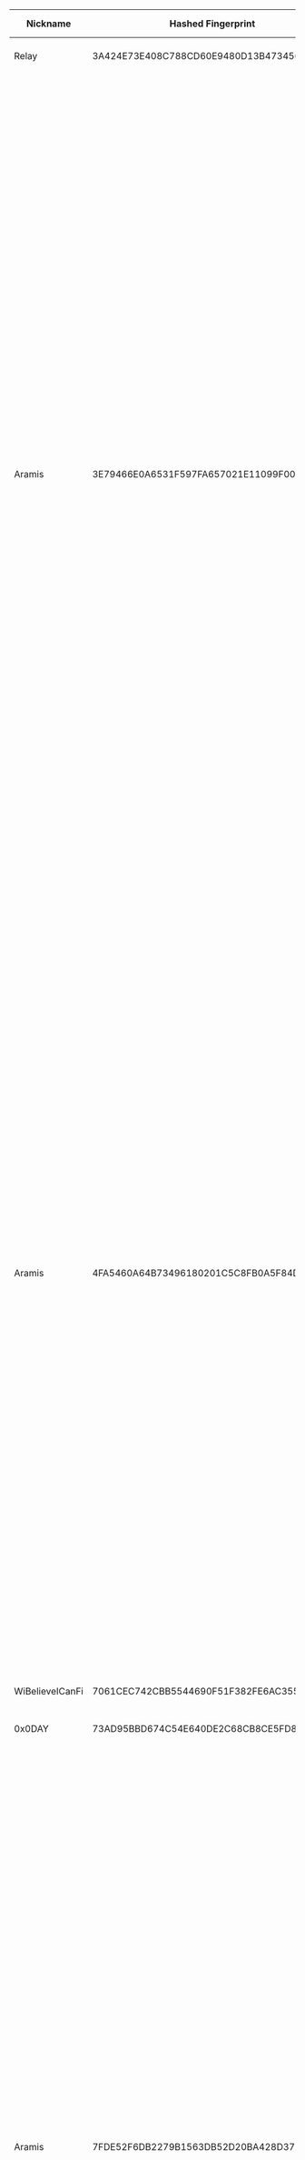 | Nickname |  Hashed Fingerprint	| Or Addresses | Contact | Running | Flags | Last Seen | First Seen | Last Restarted | Advertised Bandwidth | Platform | Version | Version Status | Recommended Version | Verified hostnames | Exit policy |
|---|---|---|---|---|---|---|---|---|---|---|---|---|---|---|---|
|Relay | 3A424E73E408C788CD60E9480D13B473456E3170 | ["45.76.58.151:9001","[2001:19f0:6402:776:5400:5ff:fea6:edb9]:9001"] | N/A | true | Running, V2Dir, Valid | 2025-09-25 10:00:00 | 2025-09-25 03:00:00 | 2025-09-25 02:28:34 | 0 | Tor 0.4.8.18 on Linux | 0.4.8.18 | recommended | true | N/A | ["reject *:*"]|
|Aramis | 3E79466E0A6531F597FA657021E11099F000D736 | ["45.80.158.53:9200","[2a12:a800:2:1:45:80:158:53]:9200"] | email:torix[]protonmail.com url:https://torix-relays.org proof:uri-rsa hoster:RDP ciissversion:2 | true | Exit, Running, V2Dir, Valid | 2025-09-25 10:00:00 | 2025-09-25 04:00:00 | 2025-09-25 03:01:49 | 0 | Tor 0.4.8.18 on Linux | 0.4.8.18 | recommended | true | N/A | ["reject 0.0.0.0/8:*","reject 169.254.0.0/16:*","reject 127.0.0.0/8:*","reject 192.168.0.0/16:*","reject 10.0.0.0/8:*","reject 172.16.0.0/12:*","reject 45.80.158.53:*","accept *:43","accept *:53","accept *:79-81","accept *:194","accept *:220","accept *:389","accept *:443","accept *:465","accept *:531","accept *:543-544","accept *:554","accept *:563","accept *:587","accept *:636","accept *:706","accept *:853","accept *:873","accept *:902-904","accept *:981","accept *:989-995","accept *:1194","accept *:1220","accept *:1293","accept *:1500","accept *:1533","accept *:1677","accept *:1723","accept *:1755","accept *:1863","accept *:2082","accept *:2083","accept *:2086-2087","accept *:2095-2096","accept *:2102-2104","accept *:3128","accept *:3690","accept *:4321","accept *:4643","accept *:5050","accept *:5190","accept *:5222-5223","accept *:5228","accept *:5900","accept *:6660-6669","accept *:6679","accept *:6697","accept *:8000","accept *:8008","accept *:8074","accept *:8080","accept *:8082","accept *:8087-8088","accept *:8332-8333","accept *:8443","accept *:8888","accept *:9418","accept *:9999","accept *:10000","accept *:11371","accept *:19294","accept *:19638","accept *:50002","accept *:64738","reject *:*"]|
|Aramis | 4FA5460A64B73496180201C5C8FB0A5F84D0FD04 | ["45.80.158.53:9000","[2a12:a800:2:1:45:80:158:53]:9000"] | email:torix[]protonmail.com url:https://torix-relays.org proof:uri-rsa hoster:RDP ciissversion:2 | true | Exit, Running, V2Dir, Valid | 2025-09-25 10:00:00 | 2025-09-25 04:00:00 | 2025-09-25 03:01:35 | 0 | Tor 0.4.8.18 on Linux | 0.4.8.18 | recommended | true | N/A | ["reject 0.0.0.0/8:*","reject 169.254.0.0/16:*","reject 127.0.0.0/8:*","reject 192.168.0.0/16:*","reject 10.0.0.0/8:*","reject 172.16.0.0/12:*","reject 45.80.158.53:*","accept *:43","accept *:53","accept *:79-81","accept *:194","accept *:220","accept *:389","accept *:443","accept *:465","accept *:531","accept *:543-544","accept *:554","accept *:563","accept *:587","accept *:636","accept *:706","accept *:853","accept *:873","accept *:902-904","accept *:981","accept *:989-995","accept *:1194","accept *:1220","accept *:1293","accept *:1500","accept *:1533","accept *:1677","accept *:1723","accept *:1755","accept *:1863","accept *:2082","accept *:2083","accept *:2086-2087","accept *:2095-2096","accept *:2102-2104","accept *:3128","accept *:3690","accept *:4321","accept *:4643","accept *:5050","accept *:5190","accept *:5222-5223","accept *:5228","accept *:5900","accept *:6660-6669","accept *:6679","accept *:6697","accept *:8000","accept *:8008","accept *:8074","accept *:8080","accept *:8082","accept *:8087-8088","accept *:8332-8333","accept *:8443","accept *:8888","accept *:9418","accept *:9999","accept *:10000","accept *:11371","accept *:19294","accept *:19638","accept *:50002","accept *:64738","reject *:*"]|
|WiBelieveICanFi | 7061CEC742CBB5544690F51F382FE6AC355279FA | ["172.236.227.43:9001","[2a01:7e03::2000:18ff:fedd:b910]:9001"] | Jacob Todd <jacobtawd AT g mail DOT com> | true | Running, Valid | 2025-09-25 10:00:00 | 2025-09-25 04:00:00 | 2025-09-25 03:53:29 | 0 | Tor 0.4.8.10 on Linux | 0.4.8.10 | recommended | true | ["172-236-227-43.ip.linodeusercontent.com"] | ["reject *:*"]|
|0x0DAY | 73AD95BBD674C54E640DE2C68CB8CE5FD84911FD | ["89.223.91.58:443","[2a03:90c0:d2::1d9]:443"] | N/A | true | Running, V2Dir, Valid | 2025-09-25 10:00:00 | 2025-09-25 06:00:00 | 2025-09-25 05:20:40 | 0 | Tor 0.4.8.18 on Linux | 0.4.8.18 | recommended | true | N/A | ["reject *:*"]|
|Aramis | 7FDE52F6DB2279B1563DB52D20BA428D37B6DFAA | ["45.80.158.53:9100","[2a12:a800:2:1:45:80:158:53]:9100"] | email:torix[]protonmail.com url:https://torix-relays.org proof:uri-rsa hoster:RDP ciissversion:2 | true | Exit, Running, V2Dir, Valid | 2025-09-25 10:00:00 | 2025-09-25 04:00:00 | 2025-09-25 03:01:43 | 0 | Tor 0.4.8.18 on Linux | 0.4.8.18 | recommended | true | N/A | ["reject 0.0.0.0/8:*","reject 169.254.0.0/16:*","reject 127.0.0.0/8:*","reject 192.168.0.0/16:*","reject 10.0.0.0/8:*","reject 172.16.0.0/12:*","reject 45.80.158.53:*","accept *:43","accept *:53","accept *:79-81","accept *:194","accept *:220","accept *:389","accept *:443","accept *:465","accept *:531","accept *:543-544","accept *:554","accept *:563","accept *:587","accept *:636","accept *:706","accept *:853","accept *:873","accept *:902-904","accept *:981","accept *:989-995","accept *:1194","accept *:1220","accept *:1293","accept *:1500","accept *:1533","accept *:1677","accept *:1723","accept *:1755","accept *:1863","accept *:2082","accept *:2083","accept *:2086-2087","accept *:2095-2096","accept *:2102-2104","accept *:3128","accept *:3690","accept *:4321","accept *:4643","accept *:5050","accept *:5190","accept *:5222-5223","accept *:5228","accept *:5900","accept *:6660-6669","accept *:6679","accept *:6697","accept *:8000","accept *:8008","accept *:8074","accept *:8080","accept *:8082","accept *:8087-8088","accept *:8332-8333","accept *:8443","accept *:8888","accept *:9418","accept *:9999","accept *:10000","accept *:11371","accept *:19294","accept *:19638","accept *:50002","accept *:64738","reject *:*"]|
|Aramis | 8A35B620C9226FE58F96C91D2821BB88A8D14875 | ["45.80.158.53:9600","[2a12:a800:2:1:45:80:158:53]:9600"] | email:torix[]protonmail.com url:https://torix-relays.org proof:uri-rsa hoster:RDP ciissversion:2 | true | Exit, Running, V2Dir, Valid | 2025-09-25 10:00:00 | 2025-09-25 04:00:00 | 2025-09-25 03:02:41 | 0 | Tor 0.4.8.18 on Linux | 0.4.8.18 | recommended | true | N/A | ["reject 0.0.0.0/8:*","reject 169.254.0.0/16:*","reject 127.0.0.0/8:*","reject 192.168.0.0/16:*","reject 10.0.0.0/8:*","reject 172.16.0.0/12:*","reject 45.80.158.53:*","accept *:43","accept *:53","accept *:79-81","accept *:194","accept *:220","accept *:389","accept *:443","accept *:465","accept *:531","accept *:543-544","accept *:554","accept *:563","accept *:587","accept *:636","accept *:706","accept *:853","accept *:873","accept *:902-904","accept *:981","accept *:989-995","accept *:1194","accept *:1220","accept *:1293","accept *:1500","accept *:1533","accept *:1677","accept *:1723","accept *:1755","accept *:1863","accept *:2082","accept *:2083","accept *:2086-2087","accept *:2095-2096","accept *:2102-2104","accept *:3128","accept *:3690","accept *:4321","accept *:4643","accept *:5050","accept *:5190","accept *:5222-5223","accept *:5228","accept *:5900","accept *:6660-6669","accept *:6679","accept *:6697","accept *:8000","accept *:8008","accept *:8074","accept *:8080","accept *:8082","accept *:8087-8088","accept *:8332-8333","accept *:8443","accept *:8888","accept *:9418","accept *:9999","accept *:10000","accept *:11371","accept *:19294","accept *:19638","accept *:50002","accept *:64738","reject *:*"]|
|Axtolol | 8C02EF588EBF2914291ED1E877844C92C527FEF2 | ["66.78.40.164:9001","[2a0f:85c1:356:51a5::1]:9001"] | d3dabd59261fb107516c07b78c189a67a585026f Axol Lotl <axt@cyberfear.com> | false | Running, V2Dir, Valid | 2025-09-25 09:00:00 | 2025-09-25 08:00:00 | 2025-09-25 07:26:06 | 0 | Tor 0.4.8.18 on Linux | 0.4.8.18 | recommended | true | N/A | ["reject *:*"]|
|Aramis | 90DAF66365CDCC405A56E7786586F9F12CC04D21 | ["45.80.158.53:9400","[2a12:a800:2:1:45:80:158:53]:9400"] | email:torix[]protonmail.com url:https://torix-relays.org proof:uri-rsa hoster:RDP ciissversion:2 | true | Exit, Running, V2Dir, Valid | 2025-09-25 10:00:00 | 2025-09-25 04:00:00 | 2025-09-25 03:02:17 | 0 | Tor 0.4.8.18 on Linux | 0.4.8.18 | recommended | true | N/A | ["reject 0.0.0.0/8:*","reject 169.254.0.0/16:*","reject 127.0.0.0/8:*","reject 192.168.0.0/16:*","reject 10.0.0.0/8:*","reject 172.16.0.0/12:*","reject 45.80.158.53:*","accept *:43","accept *:53","accept *:79-81","accept *:194","accept *:220","accept *:389","accept *:443","accept *:465","accept *:531","accept *:543-544","accept *:554","accept *:563","accept *:587","accept *:636","accept *:706","accept *:853","accept *:873","accept *:902-904","accept *:981","accept *:989-995","accept *:1194","accept *:1220","accept *:1293","accept *:1500","accept *:1533","accept *:1677","accept *:1723","accept *:1755","accept *:1863","accept *:2082","accept *:2083","accept *:2086-2087","accept *:2095-2096","accept *:2102-2104","accept *:3128","accept *:3690","accept *:4321","accept *:4643","accept *:5050","accept *:5190","accept *:5222-5223","accept *:5228","accept *:5900","accept *:6660-6669","accept *:6679","accept *:6697","accept *:8000","accept *:8008","accept *:8074","accept *:8080","accept *:8082","accept *:8087-8088","accept *:8332-8333","accept *:8443","accept *:8888","accept *:9418","accept *:9999","accept *:10000","accept *:11371","accept *:19294","accept *:19638","accept *:50002","accept *:64738","reject *:*"]|
|Relay | 9555C8BE7A0FD83177ACD9BFC5BF9E13816D94E1 | ["45.76.58.151:9001","[2001:19f0:6402:776:5400:5ff:fea6:edb9]:9001"] | N/A | false | Running, V2Dir, Valid | 2025-09-25 02:00:00 | 2025-09-25 02:00:00 | 2025-09-25 01:44:07 | 0 | Tor 0.4.8.18 on Linux | 0.4.8.18 | recommended | true | N/A | ["reject *:*"]|
|karnavalUvyrai | AAE9A47CA3F26C29AB21D269A12CE8993261FD0F | ["56.125.13.133:9001"] | your@f-mail | true | Running, V2Dir, Valid | 2025-09-25 10:00:00 | 2025-09-25 09:00:00 | 2025-09-25 08:19:00 | 0 | Tor 0.4.8.16 on Linux | 0.4.8.16 | recommended | true | ["ec2-56-125-13-133.sa-east-1.compute.amazonaws.com"] | ["reject *:*"]|
|Aramis | B247714902FCAF8A7D8DCFCECA07263B522FEA5C | ["45.80.158.53:9700","[2a12:a800:2:1:45:80:158:53]:9700"] | email:torix[]protonmail.com url:https://torix-relays.org proof:uri-rsa hoster:RDP ciissversion:2 | true | Exit, Running, V2Dir, Valid | 2025-09-25 10:00:00 | 2025-09-25 04:00:00 | 2025-09-25 03:02:51 | 0 | Tor 0.4.8.18 on Linux | 0.4.8.18 | recommended | true | N/A | ["reject 0.0.0.0/8:*","reject 169.254.0.0/16:*","reject 127.0.0.0/8:*","reject 192.168.0.0/16:*","reject 10.0.0.0/8:*","reject 172.16.0.0/12:*","reject 45.80.158.53:*","accept *:43","accept *:53","accept *:79-81","accept *:194","accept *:220","accept *:389","accept *:443","accept *:465","accept *:531","accept *:543-544","accept *:554","accept *:563","accept *:587","accept *:636","accept *:706","accept *:853","accept *:873","accept *:902-904","accept *:981","accept *:989-995","accept *:1194","accept *:1220","accept *:1293","accept *:1500","accept *:1533","accept *:1677","accept *:1723","accept *:1755","accept *:1863","accept *:2082","accept *:2083","accept *:2086-2087","accept *:2095-2096","accept *:2102-2104","accept *:3128","accept *:3690","accept *:4321","accept *:4643","accept *:5050","accept *:5190","accept *:5222-5223","accept *:5228","accept *:5900","accept *:6660-6669","accept *:6679","accept *:6697","accept *:8000","accept *:8008","accept *:8074","accept *:8080","accept *:8082","accept *:8087-8088","accept *:8332-8333","accept *:8443","accept *:8888","accept *:9418","accept *:9999","accept *:10000","accept *:11371","accept *:19294","accept *:19638","accept *:50002","accept *:64738","reject *:*"]|
|frankfury | C23E143FFFF33E0AC7B33997F3506C7B427116D9 | ["135.125.239.51:9001","[2001:41d0:701:1100::968d]:9001"] | N/A | true | Exit, Running, V2Dir, Valid | 2025-09-25 10:00:00 | 2025-09-25 10:00:00 | 2025-09-25 09:44:27 | 0 | Tor 0.4.8.18 on Linux | 0.4.8.18 | recommended | true | ["vps-59b8a43b.vps.ovh.net"] | ["reject 0.0.0.0/8:*","reject 169.254.0.0/16:*","reject 127.0.0.0/8:*","reject 192.168.0.0/16:*","reject 10.0.0.0/8:*","reject 172.16.0.0/12:*","reject 135.125.239.51:*","reject *:25","reject *:119","reject *:135-139","reject *:445","reject *:563","reject *:1214","reject *:4661-4666","reject *:6346-6429","reject *:6699","reject *:6881-6999","reject *:8080","reject *:8888","accept *:*"]|
|faraday | C78B40BB6A36A42E9871EB82F65A3ADB66D5E7C5 | ["68.72.10.239:9001"] | N/A | true | Exit, Running, V2Dir, Valid | 2025-09-25 10:00:00 | 2025-09-25 02:00:00 | 2025-09-24 23:35:08 | 0 | Tor 0.4.8.18 on Linux | 0.4.8.18 | recommended | true | ["68-72-10-239.lightspeed.tukrga.sbcglobal.net"] | ["reject 0.0.0.0/8:*","reject 169.254.0.0/16:*","reject 127.0.0.0/8:*","reject 192.168.0.0/16:*","reject 10.0.0.0/8:*","reject 172.16.0.0/12:*","reject 68.72.10.239:*","reject *:25","reject *:119","reject *:135-139","reject *:445","reject *:563","reject *:1214","reject *:4661-4666","reject *:6346-6429","reject *:6699","reject *:6881-6999","accept *:*"]|
|Aramis | DE277A1A4B39FB911C901B47F3A410B387F7454A | ["45.80.158.53:9500","[2a12:a800:2:1:45:80:158:53]:9500"] | email:torix[]protonmail.com url:https://torix-relays.org proof:uri-rsa hoster:RDP ciissversion:2 | true | Exit, Running, V2Dir, Valid | 2025-09-25 10:00:00 | 2025-09-25 04:00:00 | 2025-09-25 03:02:28 | 0 | Tor 0.4.8.18 on Linux | 0.4.8.18 | recommended | true | N/A | ["reject 0.0.0.0/8:*","reject 169.254.0.0/16:*","reject 127.0.0.0/8:*","reject 192.168.0.0/16:*","reject 10.0.0.0/8:*","reject 172.16.0.0/12:*","reject 45.80.158.53:*","accept *:43","accept *:53","accept *:79-81","accept *:194","accept *:220","accept *:389","accept *:443","accept *:465","accept *:531","accept *:543-544","accept *:554","accept *:563","accept *:587","accept *:636","accept *:706","accept *:853","accept *:873","accept *:902-904","accept *:981","accept *:989-995","accept *:1194","accept *:1220","accept *:1293","accept *:1500","accept *:1533","accept *:1677","accept *:1723","accept *:1755","accept *:1863","accept *:2082","accept *:2083","accept *:2086-2087","accept *:2095-2096","accept *:2102-2104","accept *:3128","accept *:3690","accept *:4321","accept *:4643","accept *:5050","accept *:5190","accept *:5222-5223","accept *:5228","accept *:5900","accept *:6660-6669","accept *:6679","accept *:6697","accept *:8000","accept *:8008","accept *:8074","accept *:8080","accept *:8082","accept *:8087-8088","accept *:8332-8333","accept *:8443","accept *:8888","accept *:9418","accept *:9999","accept *:10000","accept *:11371","accept *:19294","accept *:19638","accept *:50002","accept *:64738","reject *:*"]|
|Aramis | F8229583F702057759FD940DF2FBD5A5EDEE8538 | ["45.80.158.53:9300","[2a12:a800:2:1:45:80:158:53]:9300"] | email:torix[]protonmail.com url:https://torix-relays.org proof:uri-rsa hoster:RDP ciissversion:2 | true | Exit, Running, V2Dir, Valid | 2025-09-25 10:00:00 | 2025-09-25 04:00:00 | 2025-09-25 03:02:02 | 0 | Tor 0.4.8.18 on Linux | 0.4.8.18 | recommended | true | N/A | ["reject 0.0.0.0/8:*","reject 169.254.0.0/16:*","reject 127.0.0.0/8:*","reject 192.168.0.0/16:*","reject 10.0.0.0/8:*","reject 172.16.0.0/12:*","reject 45.80.158.53:*","accept *:43","accept *:53","accept *:79-81","accept *:194","accept *:220","accept *:389","accept *:443","accept *:465","accept *:531","accept *:543-544","accept *:554","accept *:563","accept *:587","accept *:636","accept *:706","accept *:853","accept *:873","accept *:902-904","accept *:981","accept *:989-995","accept *:1194","accept *:1220","accept *:1293","accept *:1500","accept *:1533","accept *:1677","accept *:1723","accept *:1755","accept *:1863","accept *:2082","accept *:2083","accept *:2086-2087","accept *:2095-2096","accept *:2102-2104","accept *:3128","accept *:3690","accept *:4321","accept *:4643","accept *:5050","accept *:5190","accept *:5222-5223","accept *:5228","accept *:5900","accept *:6660-6669","accept *:6679","accept *:6697","accept *:8000","accept *:8008","accept *:8074","accept *:8080","accept *:8082","accept *:8087-8088","accept *:8332-8333","accept *:8443","accept *:8888","accept *:9418","accept *:9999","accept *:10000","accept *:11371","accept *:19294","accept *:19638","accept *:50002","accept *:64738","reject *:*"]|
